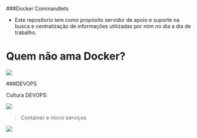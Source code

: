 ###Docker Commandlets

- Este reposítorio tem como propósito servidor de apoio e suporte na busca e centralização de informações utilizadas por mim no dia  a dia de trabalho.

# Quem não ama Docker? 

![](https://cdn-images-1.medium.com/max/1200/1*6aiG8217Vy9kEpF5k9ag4Q.gif)

###DEVOPS

Cultura DEVOPS:

![](https://wac-cdn.atlassian.com/dam/jcr:325fff80-6aa7-4d46-a3f9-4db402f17a8d/devops-loop-illustrations.png?cdnVersion=km)

> Container e micro serviços

![](https://docker-unleashed.readthedocs.io/_images/microservices.png)
